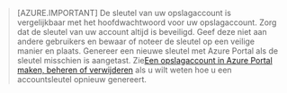 >[AZURE.IMPORTANT] De sleutel van uw opslagaccount is vergelijkbaar met het hoofdwachtwoord voor uw opslagaccount. Zorg dat de sleutel van uw account altijd is beveiligd. Geef deze niet aan andere gebruikers en bewaar of noteer de sleutel op een veilige manier en plaats. Genereer een nieuwe sleutel met Azure Portal als de sleutel misschien is aangetast. Zie[Een opslagaccount in Azure Portal maken, beheren of verwijderen](../articles/storage/storage-create-storage-account.md#manage-your-storage-account) als u wilt weten hoe u een accountsleutel opnieuw genereert.



<!--HONumber=sep16_HO2-->


